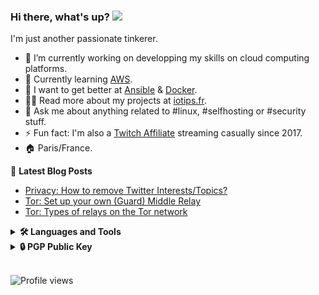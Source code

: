 ### Hi there, what's up? <a href="https://iotips.fr/"><img src="https://media.giphy.com/media/hvRJCLFzcasrR4ia7z/giphy.gif" width="20px"></a>

I'm just another passionate tinkerer.

- 🔭 I’m currently working on developping my skills on cloud computing platforms.
- 🌱 Currently learning [AWS](https://github.com/aws).
- 🤔 I want to get better at [Ansible](https://github.com/ansible/ansible) & [Docker](https://github.com/docker).
- 👨‍💻 Read more about my projects at [iotips.fr](https://iotips.fr).
- 💬 Ask me about anything related to #linux, #selfhosting or #security stuff. 
- ⚡ Fun fact: I'm also a [Twitch Affiliate](https://affiliate.twitch.tv/) streaming casually since 2017.
- 🏠 Paris/France. 

📕 **Latest Blog Posts**

<!-- BLOG-POST-LIST:START -->
- [Privacy: How to remove Twitter Interests/Topics?](https://iotips.fr/posts/privacy-remove-twitter-interests/)
- [Tor: Set up your own &lpar;Guard&rpar; Middle Relay](https://iotips.fr/posts/tor-set-up-your-own-middle-relay/)
- [Tor: Types of relays on the Tor network](https://iotips.fr/posts/tor-types-of-relays/)
<!-- BLOG-POST-LIST:END -->

<details>
<summary><b>🛠️ Languages and Tools</b></summary>
<p align="left"> <a href="https://angular.io" target="_blank" rel="noreferrer"> <img src="https://angular.io/assets/images/logos/angular/angular.svg" alt="angular" width="40" height="40"/> </a> <a href="https://cordova.apache.org/" target="_blank" rel="noreferrer"> <img src="https://www.vectorlogo.zone/logos/apache_cordova/apache_cordova-icon.svg" alt="apachecordova" width="40" height="40"/> </a> <a href="https://aws.amazon.com" target="_blank" rel="noreferrer"> <img src="https://raw.githubusercontent.com/devicons/devicon/master/icons/amazonwebservices/amazonwebservices-original-wordmark.svg" alt="aws" width="40" height="40"/> </a> <a href="https://www.gnu.org/software/bash/" target="_blank" rel="noreferrer"> <img src="https://www.vectorlogo.zone/logos/gnu_bash/gnu_bash-icon.svg" alt="bash" width="40" height="40"/> </a> <a href="https://getbootstrap.com" target="_blank" rel="noreferrer"> <img src="https://raw.githubusercontent.com/devicons/devicon/master/icons/bootstrap/bootstrap-plain-wordmark.svg" alt="bootstrap" width="40" height="40"/> </a> <a href="https://www.cprogramming.com/" target="_blank" rel="noreferrer"> <img src="https://raw.githubusercontent.com/devicons/devicon/master/icons/c/c-original.svg" alt="c" width="40" height="40"/> </a> <a href="https://www.w3schools.com/cpp/" target="_blank" rel="noreferrer"> <img src="https://raw.githubusercontent.com/devicons/devicon/master/icons/cplusplus/cplusplus-original.svg" alt="cplusplus" width="40" height="40"/> </a> <a href="https://www.w3schools.com/css/" target="_blank" rel="noreferrer"> <img src="https://raw.githubusercontent.com/devicons/devicon/master/icons/css3/css3-original-wordmark.svg" alt="css3" width="40" height="40"/> </a> <a href="https://www.docker.com/" target="_blank" rel="noreferrer"> <img src="https://raw.githubusercontent.com/devicons/devicon/master/icons/docker/docker-original-wordmark.svg" alt="docker" width="40" height="40"/> </a> <a href="https://git-scm.com/" target="_blank" rel="noreferrer"> <img src="https://www.vectorlogo.zone/logos/git-scm/git-scm-icon.svg" alt="git" width="40" height="40"/> </a> <a href="https://grafana.com" target="_blank" rel="noreferrer"> <img src="https://www.vectorlogo.zone/logos/grafana/grafana-icon.svg" alt="grafana" width="40" height="40"/> </a> <a href="https://www.w3.org/html/" target="_blank" rel="noreferrer"> <img src="https://raw.githubusercontent.com/devicons/devicon/master/icons/html5/html5-original-wordmark.svg" alt="html5" width="40" height="40"/> </a> <a href="https://gohugo.io/" target="_blank" rel="noreferrer"> <img src="https://api.iconify.design/logos-hugo.svg" alt="hugo" width="40" height="40"/> </a> <a href="https://ifttt.com/" target="_blank" rel="noreferrer"> <img src="https://www.vectorlogo.zone/logos/ifttt/ifttt-ar21.svg" alt="ifttt" width="40" height="40"/> </a> <a href="https://ionicframework.com" target="_blank" rel="noreferrer"> <img src="https://upload.wikimedia.org/wikipedia/commons/d/d1/Ionic_Logo.svg" alt="ionic" width="40" height="40"/> </a> <a href="https://jekyllrb.com/" target="_blank" rel="noreferrer"> <img src="https://www.vectorlogo.zone/logos/jekyllrb/jekyllrb-icon.svg" alt="jekyll" width="40" height="40"/> </a> <a href="https://www.jenkins.io" target="_blank" rel="noreferrer"> <img src="https://www.vectorlogo.zone/logos/jenkins/jenkins-icon.svg" alt="jenkins" width="40" height="40"/> </a> <a href="https://www.linux.org/" target="_blank" rel="noreferrer"> <img src="https://raw.githubusercontent.com/devicons/devicon/master/icons/linux/linux-original.svg" alt="linux" width="40" height="40"/> </a> <a href="https://mariadb.org/" target="_blank" rel="noreferrer"> <img src="https://www.vectorlogo.zone/logos/mariadb/mariadb-icon.svg" alt="mariadb" width="40" height="40"/> </a> <a href="https://www.mongodb.com/" target="_blank" rel="noreferrer"> <img src="https://raw.githubusercontent.com/devicons/devicon/master/icons/mongodb/mongodb-original-wordmark.svg" alt="mongodb" width="40" height="40"/> </a> <a href="https://www.mysql.com/" target="_blank" rel="noreferrer"> <img src="https://raw.githubusercontent.com/devicons/devicon/master/icons/mysql/mysql-original-wordmark.svg" alt="mysql" width="40" height="40"/> </a> <a href="https://www.nginx.com" target="_blank" rel="noreferrer"> <img src="https://raw.githubusercontent.com/devicons/devicon/master/icons/nginx/nginx-original.svg" alt="nginx" width="40" height="40"/> </a> <a href="https://www.photoshop.com/en" target="_blank" rel="noreferrer"> <img src="https://raw.githubusercontent.com/devicons/devicon/master/icons/photoshop/photoshop-line.svg" alt="photoshop" width="40" height="40"/> </a> <a href="https://www.php.net" target="_blank" rel="noreferrer"> <img src="https://raw.githubusercontent.com/devicons/devicon/master/icons/php/php-original.svg" alt="php" width="40" height="40"/> </a> <a href="https://postman.com" target="_blank" rel="noreferrer"> <img src="https://www.vectorlogo.zone/logos/getpostman/getpostman-icon.svg" alt="postman" width="40" height="40"/> </a> <a href="https://www.sqlite.org/" target="_blank" rel="noreferrer"> <img src="https://www.vectorlogo.zone/logos/sqlite/sqlite-icon.svg" alt="sqlite" width="40" height="40"/> </a> <a href="https://travis-ci.org" target="_blank" rel="noreferrer"> <img src="https://www.vectorlogo.zone/logos/travis-ci/travis-ci-icon.svg" alt="travisci" width="40" height="40"/> </a> </p>
</details>

<details>
  <summary><b>🔒 PGP Public Key</b></summary>
  <br/>

```
-----BEGIN PGP PUBLIC KEY BLOCK-----
Comment: https://keybase.io/download
Version: Keybase Go 5.9.3 (linux)

xsFNBGJBtAwBEACnh8KD4RVbhk0+KwP2uxqQl0YlD2PGqZfkufeZwavSWAy2vJ1E
saJSZf3qwUVg8GWkephHadAhEkIm5biD8bHEquZBUcx7G9s0LDomYx2uagv6hquv
c3X+2A+Frz1LtjKmsaOi67NrA7rA8cddlQf2YA4zyoLeGLpA66wWPn1YEGJT9rxx
9edGuNbNb/ZhqD4hDPmQNYCkBDzSrmhFljKuyUWh0yZqoZolDUoVQjGSeagbtWmR
bojcrQ4bmbfemqegMn0AvJNIdqv+4OhZct7ZHXrBdwhpD/IuEOukeivQBqTiciof
KaHJkKYLLnZVdTKa/F1RBKCXCcp2OANGXQrDLSBJa55X/wfKoZM2JJI1VKyalwl2
QzwrodOBXLBNNNA1YEXLiPLyUCP8RTa+XTHG7gK/WunUAHd7jYX3sv56wsszNLC3
/NAzX5SXfeP3c5HCJ1maDnr7uhl6lc9UV+mVovzrOa0a0sT1DQ+6tIaYP7ghBjgp
mvRxnA2v5RIAd959B0wEcOolIYNHskgIHOhPnVU0INaclnHGAggtSJb6l/28frsx
LcK54Uz+0l3yOR9AOUNNAjPNIZPx2rNwhsuI4y46MQFDMXhAB42N7DcEh9I9cH1y
O6zhIX9mrPa6VYpj22VLbAdnC9rrpnYC0DvYv9EhuVwdkd2Q0CQMc7sw0wARAQAB
zSJNZXRhbGhlYXJmIDxtZXRhbGhlYXJmQGhvdG1haWwuZnI+wsF4BBMBCAAsBQJi
QbQMCRCUSV+5baaYEwIbAwUJHhM4AAIZAQQLBwkDBRUICgIDBBYAAQIAAO8lEAAk
1rmZSDTjQdET/lGyOU97IvLlI3glbnNPiZGIs02tPtvWjmBUwddhC1u71F4q+nGQ
yq8HCiiuaEStT9PpdFZhHTi9tWX2JMuv+2YaCE5wP0jrepArJYqCrg6S0FomAX77
OTD+b7EoSgDCb4PJGtTm8F3aal89HT/vZ4mzk7MsYO8QhdqfxL2wQe9yXYyQ9mwd
Qf37kJt5J+c93u6EQ6G1hubQF9uNLZKk8IMVCFy/Sp7WdATfcqFiyummda4nMwYS
Dapnrq6KDOsJVSu1sGo2hI6Yxp09IodyshO6PhymWnYvKRPJ1V8JDQiImRmVqq+V
VexZu5xrVP/Ftzw4MeJKaZS0EcFGoXdqsVr7MWgu1WBhbJQug+5LHgy+fS39RnOZ
9f9xq37yPli8hii487Ww95EvhpecafJHvaBnAQM4MkzqTtKqky83MJ+jxh+bWUhe
AwJS3vrGin42ycfH6MfOfYjEQo3UcjVEKbUCEbBxfurlQoVcSePpha6kWDBjJxxA
Xp5sVDrw7cr8BXN2VSuJ0O/Agb8V4aFY3NeP/CXcTfSSAIDhcOFq5V1tsXtxeOZt
wIWOaEdHEXN6lW9I6pniulVHtpXeVhpIjhY+DBsnJX3+n0e1GVxPLmrHtX7fh8/f
/uASNgY/uoDISnr2052/bmtBXjQ+CtsUx8DvTithts7BTQRiQbQMARAA0yKAigR/
b71NkeZeloVb0HAbdYnDBnTQQPtYLjxo3CEWYY42AkxOwLMm+R8QrB4wqElzeYDB
vdFnSpgcqRNPvU4nr1xfkClzeLbj9QWJRZE/gXcsI6bx+Db2pPIUaAxkcHvbrL6P
32yRizWfBnFBhIuO6WTmxQzFd8i6gQlDCq9mpTjF29FKJTSh3l9/DLXfQ8GYgO7a
xadEFPeDTpgZ3O++nTFtefJR2E8dXSkzhA+m7j/TVJG68oSIFub+iMDZBvwJ9iOg
F4KTYh0ppqGbfa/8w9RhMc/oPDTJAlm7k9cLXfJ6mUobc8dSxi3IrVFBPwN/+tz8
uwO0IHCkTDlpdvYe8sl9IKw6OXGv3+ioLXGFFwXFsMtsqG75Rb1yFUxfhp4H1Kuj
ghati/Bm+llfvbuYPeT/fotA9LUqVD92EFzkJPVvsn7d/A7sbmgCaGeS+9/fc8Z0
KyrJsf+3M6aV6w1cdzXOXyDjjqk9xvRTioM3w+okeNw+jsLOLjeYuUxNCevBZVXx
85E25p1VDz5xL3pWpfuREx0HZCOpUDmYF0mSCfuC9LB/ZEBpKScg6Vdt5HABOocD
1El+B3IM0E/PcjI2TJdo8gv24bGL5RBlXHtWNajX6OtVjrDh8bNj8Qmz+0yikWCy
Sfb+UXTiTRdWZBgd192KEkN4dTa5Y/2u0oUAEQEAAcLBdQQYAQgAKQUCYkG0DAkQ
lElfuW2mmBMCGwwFCR4TOAAECwcJAwUVCAoCAwQWAAECAADzHhAAKSv3woN27KP9
CNah5smTtj7DR7tfElkYRH0L4acfFgrtVIQc6Dqx/Z0OOiI1c8E5UTZ8t1LZiAMp
pXoHENktMwDU103HyQA4SXmS2wXpsqA2p3tmt8wBCAT9ebOX1DJwgnGwdJzfI/at
tAiPDxb04MlPtbhv+yAkDWWL1geeWtb9ChdE0x03Ol/wQvAe40E5vSbmPp8O2Lir
HOX4nJVzb5L2E6762AQ6uhpGbAWGYmpHD0NNusEd18qjA15Zhy22Vu/OAxF2PZu3
DTg3BBukHsHyYNVhymiVv7sT05JvxjxwYYOdOqtgBOnk8xsclmkvueIkTbJwqAdR
jdwzHWxQOHU5ySZNDGqt2B64pit5q+2A69l6RbvjeWVcwHwQrn2re+8sCrRjrDII
3C1gbRxqGD31MAvR/fMvMpra9Sh76lXtdpQQFVp4yScDGRgE4YpCO1QFC5rURD34
PxrzJOMFPcZu31tspX4wJQrtIHExYZZRq7LYNO3tww5eM9evxIliLAPHHCdlXY7l
H37XkGVQG0ZFYpS29dDssfCbLcEDPb0G5koWCQmnh3kYyOxXVSUe5k171o1q3s1F
jGcuCcZ2iQ/+8rLkoLLU5HGxI9kHSf1vMT5W5wDWy3oiQH4rjqUXgfsisZpERnxS
fmw/BKc8889YmyQRJExY3yrpA03sulc=
=9lMS
-----END PGP PUBLIC KEY BLOCK-----
```
</details>

<br>

![Profile views](https://gpvc.arturio.dev/Metalhearf)


<!-- Deactivated
[![Anurag's github stats](https://github-readme-stats.vercel.app/api?username=Metalhearf&show_icons=true&include_all_commits=true&hide=stars&count_private=true)](https://github.com/Metalhearf/)

[![Top Langs](https://github-readme-stats.vercel.app/api/top-langs/?username=Metalhearf&layout=compact&langs_count=8)](https://github.com/Metalhearf)

🔗 **Connect with me**
<p align="left">
<a href="https://twitter.com/metalhearf" target="blank"><img align="center" src="https://raw.githubusercontent.com/rahuldkjain/github-profile-readme-generator/master/src/images/icons/Social/twitter.svg" alt="metalhearf" height="30" width="40" /></a>
<a href="https://stackoverflow.com/users/4611467/metalhearf" target="blank"><img align="center" src="https://raw.githubusercontent.com/rahuldkjain/github-profile-readme-generator/master/src/images/icons/Social/stack-overflow.svg" alt="metalhearf" height="30" width="40" /></a>
</p>
-->